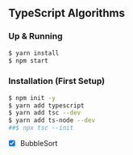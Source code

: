 ## TypeScript Algorithms

### Up & Running
```sh
$ yarn install
$ npm start
```

### Installation (First Setup)
```sh
$ npm init -y
$ yarn add typescript
$ yarn add tsc --dev
$ yarn add ts-node --dev
##$ npx tsc --init
```

- [X] BubbleSort

